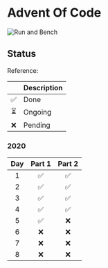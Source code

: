 # Advent Of Code

![Run and Bench](https://github.com/fdschonborn/aoc2020/workflows/Run%20and%20Bench/badge.svg)

## Status

Reference:

|    | Description |
|:--:|-------------|
| ✅ | Done        |
| ⏳ | Ongoing     |
| ❌ | Pending     |

### 2020

| Day | Part 1 | Part 2 |
|:---:|:------:|:------:|
| 1   | ✅     | ✅     |
| 2   | ✅     | ✅     |
| 3   | ✅     | ✅     |
| 4   | ✅     | ✅     |
| 5   | ✅     | ❌     |
| 6   | ❌     | ❌     |
| 7   | ❌     | ❌     |
| 8   | ❌     | ❌     |
